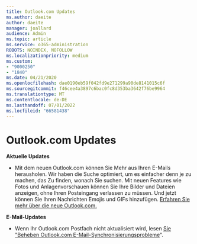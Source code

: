 ```yaml
---
title: Outlook.com Updates
ms.author: daeite
author: daeite
manager: joallard
audience: Admin
ms.topic: article
ms.service: o365-administration
ROBOTS: NOINDEX, NOFOLLOW
ms.localizationpriority: medium
ms.custom:
- "9000250"
- "1840"
ms.date: 04/21/2020
ms.openlocfilehash: dae0190eb59f042fd9e271299a90de8141015c6f
ms.sourcegitcommit: f46cee4a3897c6bac0fc8d353ba3642f76be9964
ms.translationtype: MT
ms.contentlocale: de-DE
ms.lasthandoff: 07/01/2022
ms.locfileid: "66581438"
---
```

# <a name="outlookcom-updates"></a>Outlook.com Updates

**Aktuelle Updates**

- Mit dem neuen Outlook.com können Sie Mehr aus Ihren E-Mails herausholen. Wir haben die Suche optimiert, um es einfacher denn je zu machen, das Zu finden, wonach Sie suchen. Mit neuen Features wie Fotos und Anlagenvorschauen können Sie Ihre Bilder und Dateien anzeigen, ohne Ihren Posteingang verlassen zu müssen. Und jetzt können Sie Ihren Nachrichten Emojis und GIFs hinzufügen. [Erfahren Sie mehr über die neue Outlook.com.](https://support.microsoft.com/office/get-help-with-outlook-com-40676ad0-c831-45ac-a023-5be633be798d)

**E-Mail-Updates**

- Wenn Ihr Outlook.com Postfach nicht aktualisiert wird, lesen [Sie "Beheben Outlook.com E-Mail-Synchronisierungsprobleme](https://support.microsoft.com/office/fix-outlook-com-email-sync-issues-d39e3341-8d79-4bf1-b3c7-ded602233642)".